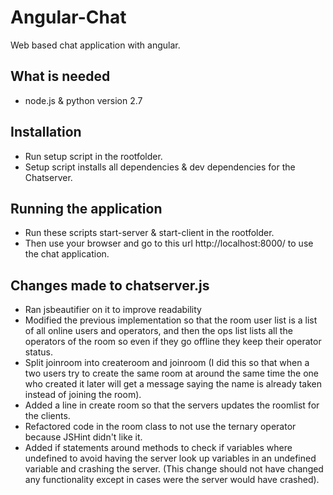 # Angular-Chat
Web based chat application with angular.

## What is needed 
* node.js & python version 2.7

## Installation
* Run setup script in the rootfolder. 
* Setup script installs all dependencies & dev dependencies for the Chatserver.

## Running the application
* Run these scripts start-server & start-client in the rootfolder.
* Then use your browser and go to this url http://localhost:8000/ to use the chat application.

## Changes made to chatserver.js
* Ran jsbeautifier on it to improve readability
* Modified the previous implementation so that the room user list is a list of all online users 
and operators, and then the ops list lists all the operators of the room so even if they go offline
they keep their operator status.
* Split joinroom into createroom and joinroom (I did this so that when a two users try to create the
same room at around the same time the one who created it later will get a message saying the name is
already taken instead of joining the room).
* Added a line in create room so that the servers updates the roomlist for the clients.
* Refactored code in the room class to not use the ternary operator because JSHint didn't like it.
* Added if statements around methods to check if variables where undefined to avoid having the server
look up variables in an undefined variable and crashing the server. (This change should not have changed
any functionality except in cases were the server would have crashed).
